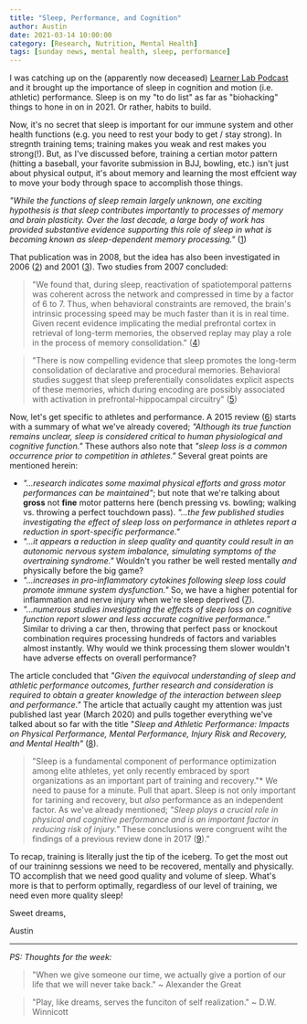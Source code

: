 ```yaml
---
title: "Sleep, Performance, and Cognition"
author: Austin
date: 2021-03-14 10:00:00
category: [Research, Nutrition, Mental Health]
tags: [sunday news, mental health, sleep, performance]
---
```


I was catching up on the (apparently now deceased) [Learner Lab Podcast](https://trainugly.com/sleep-and-learning/) and it brought up the importance of sleep in cognition and motion (i.e. athletic) performance.  Sleep is on my "to do list" as far as "biohacking" things to hone in on in 2021.  Or rather, habits to build.

Now, it's no secret that sleep is important for our immune system and other health functions (e.g. you need to rest your body to get / stay strong).  In stregnth training tems; training makes you weak and rest makes you strong(!).  But, as I've discussed before, training a certian motor pattern (hitting a baseball, your favorite submission in BJJ, bowling, etc.) isn't just about physical output, it's about memory and learning the most effcient way to move your body through space to accomplish those things.

*"While the functions of sleep remain largely unknown, one exciting hypothesis is that sleep contributes importantly to processes of memory and brain plasticity. Over the last decade, a large body of work has provided substantive evidence supporting this role of sleep in what is becoming known as sleep-dependent memory processing."* ([1](https://pubmed.ncbi.nlm.nih.gov/18803104/))

That publication was in 2008, but the idea has also been investigated in 2006 ([2](https://pubmed.ncbi.nlm.nih.gov/16318592/)) and 2001 ([3](https://pubmed.ncbi.nlm.nih.gov/11343661/)).  Two studies from 2007 concluded:

> "We found that, during sleep, reactivation of spatiotemporal patterns was coherent across the network and compressed in time by a factor of 6 to 7. Thus, when behavioral constraints are removed, the brain's intrinsic processing speed may be much faster than it is in real time. Given recent evidence implicating the medial prefrontal cortex in retrieval of long-term memories, the observed replay may play a role in the process of memory consolidation." ([4](https://pubmed.ncbi.nlm.nih.gov/18006749/))

> "There is now compelling evidence that sleep promotes the long-term consolidation of declarative and procedural memories. Behavioral studies suggest that sleep preferentially consolidates explicit aspects of these memories, which during encoding are possibly associated with activation in prefrontal-hippocampal circuitry" ([5](https://pubmed.ncbi.nlm.nih.gov/17905642/))

Now, let's get specific to athletes and performance.  A 2015 review ([6](https://pubmed.ncbi.nlm.nih.gov/25315456/)) starts with a summary of what we've already covered; *"Although its true function remains unclear, sleep is considered critical to human physiological and cognitive function."*  These authors also note that *"sleep loss is a common occurrence prior to competition in athletes."*  Several great points are mentioned herein:

* *"...research indicates some maximal physical efforts and gross motor performances can be maintained"*; but note that we're talking about **gross** not **fine** motor patterns here (bench pressing vs. bowling; walking vs. throwing a perfect touchdown pass).  *"...the few published studies investigating the effect of sleep loss on performance in athletes report a reduction in sport-specific performance."*
* *"...it appears a reduction in sleep quality and quantity could result in an autonomic nervous system imbalance, simulating symptoms of the overtraining syndrome."*  Wouldn't you rather be well rested mentally *and* physically before the big game?
* *"...increases in pro-inflammatory cytokines following sleep loss could promote immune system dysfunction."*  So, we have a higher potential for inflammation and nerve injury when we're sleep deprived ([7](https://www.ncbi.nlm.nih.gov/pmc/articles/PMC2785020/)).
* *"...numerous studies investigating the effects of sleep loss on cognitive function report slower and less accurate cognitive performance."*  Similar to driving a car then, throwing that perfect pass or knockout combination requires processing hundreds of factors and variables almost instantly.  Why would we think processing them slower wouldn't have adverse effects on overall performance?

The article concluded that *"Given the equivocal understanding of sleep and athletic performance outcomes, further research and consideration is required to obtain a greater knowledge of the interaction between sleep and performance."*  The article that actually caught my attention was just published last year (March 2020) and pulls together everything we've talked about so far with the title "*Sleep and Athletic Performance: Impacts on Physical Performance, Mental Performance, Injury Risk and Recovery, and Mental Health"* ([8](https://pubmed.ncbi.nlm.nih.gov/32005349/)).

> "Sleep is a fundamental component of performance optimization among elite athletes, yet only recently embraced by sport organizations as an important part of training and recovery."*  We need to pause for a minute.  Pull that apart.  Sleep is not only important for tarining and recovery, but *also* performance as an independent factor.  As we've already mentioned; *"Sleep plays a crucial role in physical and cognitive performance and is an important factor in reducing risk of injury."*  These conclusions were congruent wiht the findings of a previous review done in 2017 ([9](https://pubmed.ncbi.nlm.nih.gov/29135639/))."

To recap, training is literally just the tip of the iceberg.  To get the most out of our traininng sessions we need to be recovered, mentally and physically.  TO accomplish that we need good quality and volume of sleep.  What's  more is that to perform optimally, regardless of our level of training, we need even more quality sleep!

Sweet dreams,

Austin

---

*PS:  Thoughts for the week:*

> "When we give someone our time, we actually give a portion of our life that we will never take back." ~ Alexander the Great

> "Play, like dreams, serves the funciton of self realization." ~ D.W. Winnicott
